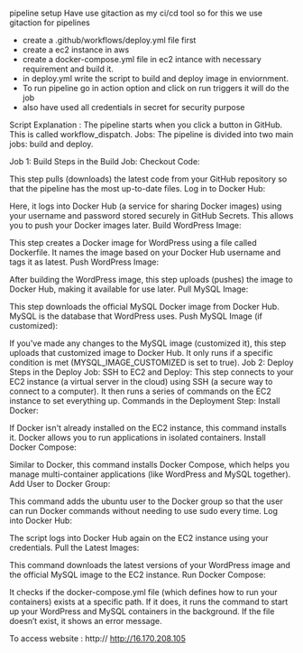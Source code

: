 pipeline setup 
Have use gitaction as my ci/cd tool so for this we use gitaction for pipelines
- create a .github/workflows/deploy.yml file first
- create a ec2 instance in aws
- create a docker-compose.yml file in ec2 intance with necessary requirement and build it.
- in deploy.yml write the script to build and deploy image in enviornment.
- To run pipeline go in action option and click on run triggers it will do the job
- also have used all credentials in secret for security purpose

Script Explanation : 
The pipeline starts when you click a button in GitHub. This is called workflow_dispatch.
Jobs: The pipeline is divided into two main jobs: build and deploy.

Job 1: Build
Steps in the Build Job:
Checkout Code:

This step pulls (downloads) the latest code from your GitHub repository so that the pipeline has the most up-to-date files.
Log in to Docker Hub:

Here, it logs into Docker Hub (a service for sharing Docker images) using your username and password stored securely in GitHub Secrets. This allows you to push your Docker images later.
Build WordPress Image:

This step creates a Docker image for WordPress using a file called Dockerfile. It names the image based on your Docker Hub username and tags it as latest.
Push WordPress Image:

After building the WordPress image, this step uploads (pushes) the image to Docker Hub, making it available for use later.
Pull MySQL Image:

This step downloads the official MySQL Docker image from Docker Hub. MySQL is the database that WordPress uses.
Push MySQL Image (if customized):

If you've made any changes to the MySQL image (customized it), this step uploads that customized image to Docker Hub. It only runs if a specific condition is met (MYSQL_IMAGE_CUSTOMIZED is set to true).
Job 2: Deploy
Steps in the Deploy Job:
SSH to EC2 and Deploy:
This step connects to your EC2 instance (a virtual server in the cloud) using SSH (a secure way to connect to a computer). It then runs a series of commands on the EC2 instance to set everything up.
Commands in the Deployment Step:
Install Docker:

If Docker isn't already installed on the EC2 instance, this command installs it. Docker allows you to run applications in isolated containers.
Install Docker Compose:

Similar to Docker, this command installs Docker Compose, which helps you manage multi-container applications (like WordPress and MySQL together).
Add User to Docker Group:

This command adds the ubuntu user to the Docker group so that the user can run Docker commands without needing to use sudo every time.
Log into Docker Hub:

The script logs into Docker Hub again on the EC2 instance using your credentials.
Pull the Latest Images:

This command downloads the latest versions of your WordPress image and the official MySQL image to the EC2 instance.
Run Docker Compose:

It checks if the docker-compose.yml file (which defines how to run your containers) exists at a specific path. If it does, it runs the command to start up your WordPress and MySQL containers in the background. If the file doesn’t exist, it shows an error message.

To access website :
http://<ec2-ip>
http://16.170.208.105

